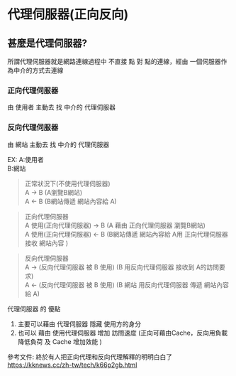 # 代理伺服器(正向反向) 
## 甚麼是代理伺服器?
所謂代理伺服器就是網路連線過程中 不直接 點 對 點的連線，經由 一個伺服器作為中介的方式去連線

### 正向代理伺服器
由 使用者 主動去 找 中介的 代理伺服器

### 反向代理伺服器
由 網站 主動去 找 中介的 代理伺服器

EX:
A:使用者 <br>
B:網站   <br>
> 正常狀況下(不使用代理伺服器) <br>
A -> B (A瀏覽B網站)  <br>
A <- B (B網站傳遞 網站內容給 A) <br>

> 正向代理伺服器 <br>
A 使用(正向代理伺服器) -> B (A 藉由 正向代理伺服器 瀏覽B網站) <br>
A 使用(正向代理伺服器) <- B (B網站傳遞 網站內容給 A用 正向代理伺服器接收 網站內容 ) <br>

> 反向代理伺服器 <br>
A -> (反向代理伺服器 被 B 使用) (B 用反向代理伺服器 接收到 A的訪問要求) <br>
A <- (反向代理伺服器 被 B 使用) (B 網站 用反向代理伺服器 傳遞 網站內容給 A) <br>

代理伺服器 的 優點
1. 主要可以藉由 代理伺服器 隱藏 使用方的身分
2. 也可以 藉由 使用代理伺服器 增加 訪問速度 (正向可藉由Cache，反向用負載降低負荷 及 Cache 增加效能 )

參考文件:
終於有人把正向代理和反向代理解釋的明明白白了
https://kknews.cc/zh-tw/tech/k66p2gb.html
